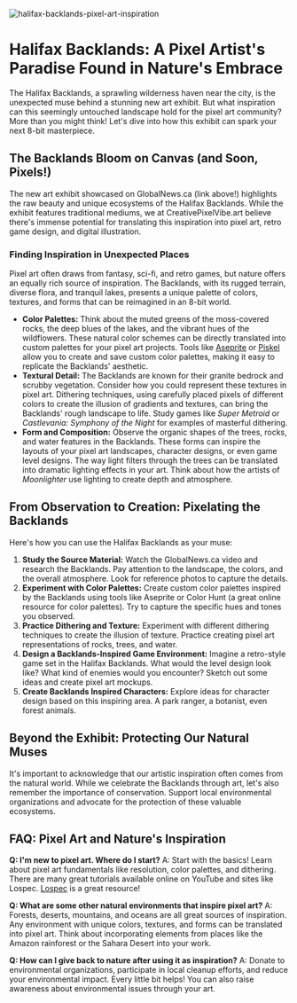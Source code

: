 ![halifax-backlands-pixel-art-inspiration](https://images.pexels.com/photos/247506/pexels-photo-247506.jpeg?auto=compress&cs=tinysrgb&fit=crop&h=627&w=1200)

# Halifax Backlands: A Pixel Artist's Paradise Found in Nature's Embrace

The Halifax Backlands, a sprawling wilderness haven near the city, is the unexpected muse behind a stunning new art exhibit. But what inspiration can this seemingly untouched landscape hold for the pixel art community? More than you might think! Let's dive into how this exhibit can spark your next 8-bit masterpiece.

## The Backlands Bloom on Canvas (and Soon, Pixels!)

The new art exhibit showcased on GlobalNews.ca (link above!) highlights the raw beauty and unique ecosystems of the Halifax Backlands. While the exhibit features traditional mediums, we at CreativePixelVibe.art believe there's immense potential for translating this inspiration into pixel art, retro game design, and digital illustration.

### Finding Inspiration in Unexpected Places

Pixel art often draws from fantasy, sci-fi, and retro games, but nature offers an equally rich source of inspiration. The Backlands, with its rugged terrain, diverse flora, and tranquil lakes, presents a unique palette of colors, textures, and forms that can be reimagined in an 8-bit world.

*   **Color Palettes:** Think about the muted greens of the moss-covered rocks, the deep blues of the lakes, and the vibrant hues of the wildflowers. These natural color schemes can be directly translated into custom palettes for your pixel art projects. Tools like [Aseprite](https://www.aseprite.org/) or [Piskel](https://www.piskelapp.com/) allow you to create and save custom color palettes, making it easy to replicate the Backlands' aesthetic.
*   **Textural Detail:** The Backlands are known for their granite bedrock and scrubby vegetation. Consider how you could represent these textures in pixel art. Dithering techniques, using carefully placed pixels of different colors to create the illusion of gradients and textures, can bring the Backlands' rough landscape to life. Study games like *Super Metroid* or *Castlevania: Symphony of the Night* for examples of masterful dithering.
*   **Form and Composition:** Observe the organic shapes of the trees, rocks, and water features in the Backlands. These forms can inspire the layouts of your pixel art landscapes, character designs, or even game level designs. The way light filters through the trees can be translated into dramatic lighting effects in your art. Think about how the artists of *Moonlighter* use lighting to create depth and atmosphere.

## From Observation to Creation: Pixelating the Backlands

Here's how you can use the Halifax Backlands as your muse:

1.  **Study the Source Material:** Watch the GlobalNews.ca video and research the Backlands. Pay attention to the landscape, the colors, and the overall atmosphere. Look for reference photos to capture the details.
2.  **Experiment with Color Palettes:** Create custom color palettes inspired by the Backlands using tools like Aseprite or Color Hunt (a great online resource for color palettes). Try to capture the specific hues and tones you observed.
3.  **Practice Dithering and Texture:** Experiment with different dithering techniques to create the illusion of texture. Practice creating pixel art representations of rocks, trees, and water.
4.  **Design a Backlands-Inspired Game Environment:** Imagine a retro-style game set in the Halifax Backlands. What would the level design look like? What kind of enemies would you encounter? Sketch out some ideas and create pixel art mockups.
5.  **Create Backlands Inspired Characters:** Explore ideas for character design based on this inspiring area. A park ranger, a botanist, even forest animals.

## Beyond the Exhibit: Protecting Our Natural Muses

It's important to acknowledge that our artistic inspiration often comes from the natural world. While we celebrate the Backlands through art, let's also remember the importance of conservation. Support local environmental organizations and advocate for the protection of these valuable ecosystems.

## FAQ: Pixel Art and Nature's Inspiration

**Q: I'm new to pixel art. Where do I start?**
A: Start with the basics! Learn about pixel art fundamentals like resolution, color palettes, and dithering. There are many great tutorials available online on YouTube and sites like Lospec. [Lospec](https://lospec.com/pixel-art-tutorials) is a great resource!

**Q: What are some other natural environments that inspire pixel art?**
A: Forests, deserts, mountains, and oceans are all great sources of inspiration. Any environment with unique colors, textures, and forms can be translated into pixel art. Think about incorporating elements from places like the Amazon rainforest or the Sahara Desert into your work.

**Q: How can I give back to nature after using it as inspiration?**
A: Donate to environmental organizations, participate in local cleanup efforts, and reduce your environmental impact. Every little bit helps! You can also raise awareness about environmental issues through your art.
